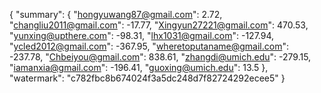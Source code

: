 {
    "summary": {
        "hongyuwang87@gmail.com": 2.72, 
        "changliu2011@gmail.com": -17.77, 
        "Xingyun27221@gmail.com": 470.53, 
        "yunxing@upthere.com": -98.31, 
        "lhx1031@gmail.com": -127.94, 
        "ycled2012@gmail.com": -367.95, 
        "wheretoputaname@gmail.com": -237.78, 
        "Chbeiyou@gmail.com": 838.61, 
        "zhangdi@umich.edu": -279.15, 
        "iamanxia@gmail.com": -196.41, 
        "guoxing@umich.edu": 13.5
    }, 
    "watermark": "c782fbc8b674024f3a5dc248d7f82724292ecee5"
}